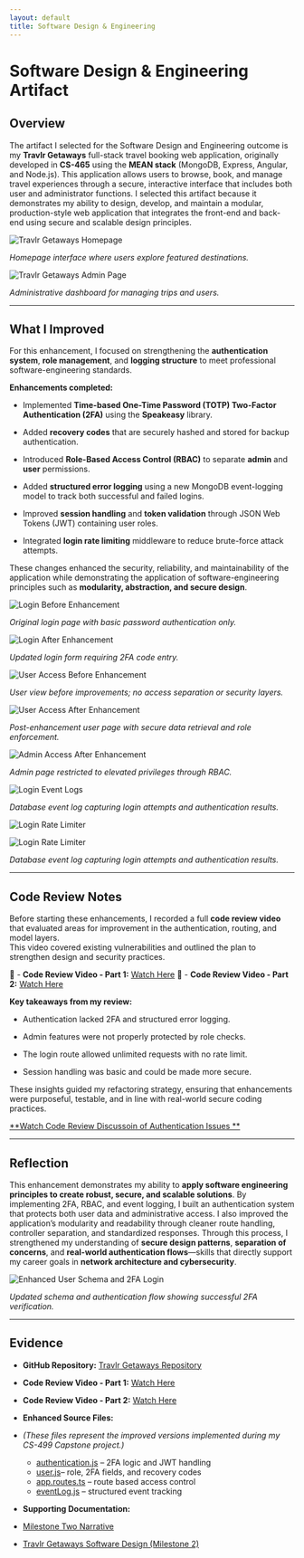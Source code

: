 ```yaml
---
layout: default
title: Software Design & Engineering
---
```


<link rel="stylesheet" href="../../assets/css/custom.css">

# Software Design & Engineering Artifact

## Overview
The artifact I selected for the Software Design and Engineering outcome is my **Travlr Getaways** full-stack travel booking web application, originally developed in **CS-465** using the **MEAN stack** (MongoDB, Express, Angular, and Node.js). This application allows users to browse, book, and manage travel experiences through a secure, interactive interface that includes both user and administrator functions. I selected this artifact because it demonstrates my ability to design, develop, and maintain a modular, production-style web application that integrates the front-end and back-end using secure and scalable design principles.


![Travlr Getaways Homepage](images/TravlrHomePage.jpg)

*Homepage interface where users explore featured destinations.*

![Travlr Getaways Admin Page](images/TravlrAdminPage.jpg)

*Administrative dashboard for managing trips and users.*

---

## What I Improved
For this enhancement, I focused on strengthening the **authentication system**, **role management**, and **logging structure** to meet professional software-engineering standards.

**Enhancements completed:**
- Implemented **Time-based One-Time Password (TOTP) Two-Factor Authentication (2FA)** using the **Speakeasy** library.
  
- Added **recovery codes** that are securely hashed and stored for backup authentication.
  
- Introduced **Role-Based Access Control (RBAC)** to separate **admin** and **user** permissions.
  
- Added **structured error logging** using a new MongoDB event-logging model to track both successful and failed logins.
   
- Improved **session handling** and **token validation** through JSON Web Tokens (JWT) containing user roles.
   
- Integrated **login rate limiting** middleware to reduce brute-force attack attempts.

These changes enhanced the security, reliability, and maintainability of the application while demonstrating the application of software-engineering principles such as **modularity, abstraction, and secure design**.


![Login Before Enhancement](images/No2FA.jpg)

*Original login page with basic password authentication only.*

![Login After Enhancement](images/w2FA.jpg)

*Updated login form requiring 2FA code entry.*

![User Access Before Enhancement](images/TravelListingBefore.jpg)

*User view before improvements; no access separation or security layers.*

![User Access After Enhancement](images/TravelListPageAfter.jpg)

*Post-enhancement user page with secure data retrieval and role enforcement.*

![Admin Access After Enhancement](images/TravelListingAdmin.jpg)

*Admin page restricted to elevated privileges through RBAC.*

![Login Event Logs](images/LoginEventLog.jpg)

*Database event log capturing login attempts and authentication results.*

![Login Rate Limiter](images/Login_Limiter1.jpg)

![Login Rate Limiter](images/Login_Limiter2.jpg)

*Database event log capturing login attempts and authentication results.*

---

## Code Review Notes
Before starting these enhancements, I recorded a full **code review video** that evaluated areas for improvement in the authentication, routing, and model layers.  
This video covered existing vulnerabilities and outlined the plan to strengthen design and security practices.

🎥 - **Code Review Video - Part 1:** [Watch Here](https://youtu.be/yE4y5FZN2ck)
🎥 - **Code Review Video - Part 2:** [Watch Here](https://youtu.be/-rbaklZHxl4) 

**Key takeaways from my review:** 

- Authentication lacked 2FA and structured error logging.
  
- Admin features were not properly protected by role checks.
    
- The login route allowed unlimited requests with no rate limit.
   
- Session handling was basic and could be made more secure.  

These insights guided my refactoring strategy, ensuring that enhancements were purposeful, testable, and in line with real-world secure coding practices.


[**Watch Code Review Discussoin of Authentication Issues **](https://youtu.be/Nrz5_AwpX3g)

---

## Reflection

This enhancement demonstrates my ability to **apply software engineering principles to create robust, secure, and scalable solutions**. By implementing 2FA, RBAC, and event logging, I built an authentication system that protects both user data and administrative access. I also improved the application’s modularity and readability through cleaner route handling, controller separation, and standardized responses. Through this process, I strengthened my understanding of **secure design patterns**, **separation of concerns**, and **real-world authentication flows**—skills that directly support my career goals in **network architecture and cybersecurity**.

![Enhanced User Schema and 2FA Login](images/successful2fa.jpg)

*Updated schema and authentication flow showing successful 2FA verification.*

---

## Evidence

- **GitHub Repository:** [Travlr Getaways Repository](https://github.com/thatone313/CS465FullStackDevelopment)  
- **Code Review Video - Part 1:** [Watch Here](https://youtu.be/yE4y5FZN2ck)
- **Code Review Video - Part 2:** [Watch Here](https://youtu.be/-rbaklZHxl4)
  
- **Enhanced Source Files:**
- *(These files represent the improved versions implemented during my CS-499 Capstone project.)*
   
  - [authentication.js](../../supporting_files/authentication.js) – 2FA logic and JWT handling
  - [user.js](../../supporting_files/user.js)– role, 2FA fields, and recovery codes
  - [app.routes.ts](../../supporting_files/app.routes.ts) – route based access control
  - [eventLog.js](../../supporting_files/eventLog.js) – structured event tracking

 - **Supporting Documentation:**
  - [Milestone Two Narrative](../../supporting_files/CS499MilestoneTwo.docx)
  - [Travlr Getaways Software Design (Milestone 2)](https://drive.google.com/file/d/19v_cPs5u9K09WiLyLC1A-dF90NXB1nxt/view?usp=drive_link)

    

